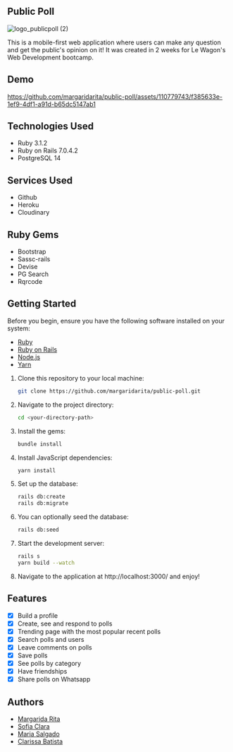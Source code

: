 ## Public Poll
![logo_publicpoll (2)](https://github.com/margaridarita/public-poll/assets/110779743/6dd67d7e-e8f5-47bb-ad05-93b18d8fe37a)

This is a mobile-first web application where users can make any question and get the public's opinion on it!
It was created in 2 weeks for Le Wagon's Web Development bootcamp. 

## Demo
https://github.com/margaridarita/public-poll/assets/110779743/f385633e-1ef9-4df1-a91d-b65dc5147ab1

## Technologies Used
* Ruby 3.1.2
* Ruby on Rails 7.0.4.2
* PostgreSQL 14

## Services Used
* Github
* Heroku
* Cloudinary

## Ruby Gems
* Bootstrap
* Sassc-rails
* Devise
* PG Search
* Rqrcode

## Getting Started
Before you begin, ensure you have the following software installed on your system:
- [Ruby](https://www.ruby-lang.org/en/documentation/installation/)
- [Ruby on Rails](https://rubyonrails.org/)
- [Node.js](https://nodejs.org/en/download/)
- [Yarn](https://classic.yarnpkg.com/en/docs/install/)
  
1. Clone this repository to your local machine:

   ```bash
   git clone https://github.com/margaridarita/public-poll.git

2. Navigate to the project directory:

   ```bash
   cd <your-directory-path>

3. Install the gems:

   ```bash
   bundle install

4. Install JavaScript dependencies:

   ```bash
   yarn install

5. Set up the database:

   ```bash
   rails db:create
   rails db:migrate

6. You can optionally seed the database:
   
   ```bash
   rails db:seed

7. Start the development server:
   
   ```bash
   rails s
   yarn build --watch
   
8. Navigate to the application at http://localhost:3000/ and enjoy!

## Features
- [X] Build a profile
- [x] Create, see and respond to polls
- [X] Trending page with the most popular recent polls
- [X] Search polls and users
- [X] Leave comments on polls
- [X] Save polls
- [X] See polls by category
- [X] Have friendships
- [X] Share polls on Whatsapp

## Authors
* [Margarida Rita](https://github.com/margaridarita)
* [Sofia Clara](https://github.com/sofiamfclara)
* [Maria Salgado](https://github.com/mariasaksalgado)
* [Clarissa Batista](https://github.com/clapbat)
